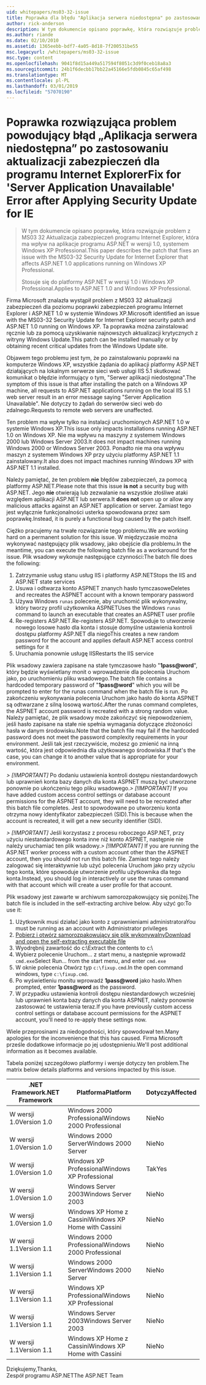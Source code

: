 ```yaml
---
uid: whitepapers/ms03-32-issue
title: Poprawka dla błędu "Aplikacja serwera niedostępna" po zastosowaniu aktualizacji zabezpieczeń dla programu Internet Explorer | Dokumentacja firmy Microsoft
author: rick-anderson
description: W tym dokumencie opisano poprawkę, która rozwiązuje problem z MS03 32 Aktualizacja zabezpieczeń programu Internet Explorer, który wpływa na aplikacje programu ASP.NET 1.0 systemem Wi...
ms.author: riande
ms.date: 02/10/2010
ms.assetid: 1365eebb-bdf7-4a05-8d18-7f200531be55
msc.legacyurl: /whitepapers/ms03-32-issue
msc.type: content
ms.openlocfilehash: 9041f8d15a449a517594f8051c3d9f0ceb18a8a3
ms.sourcegitcommit: 24b1f6decbb17bb22a45166e5fdb0845c65af498
ms.translationtype: MT
ms.contentlocale: pl-PL
ms.lasthandoff: 03/01/2019
ms.locfileid: "57070190"
---
```

<a name="fix-for-server-application-unavailable-error-after-applying-security-update-for-ie"></a><span data-ttu-id="a8d9f-103">Poprawka rozwiązująca problem powodujący błąd „Aplikacja serwera niedostępna” po zastosowaniu aktualizacji zabezpieczeń dla programu Internet Explorer</span><span class="sxs-lookup"><span data-stu-id="a8d9f-103">Fix for 'Server Application Unavailable' Error after Applying Security Update for IE</span></span>
====================
> <span data-ttu-id="a8d9f-104">W tym dokumencie opisano poprawkę, która rozwiązuje problem z MS03 32 Aktualizacja zabezpieczeń programu Internet Explorer, która ma wpływ na aplikacje programu ASP.NET w wersji 1.0, systemem Windows XP Professional.</span><span class="sxs-lookup"><span data-stu-id="a8d9f-104">This paper describes the patch that fixes an issue with the MS03-32 Security Update for Internet Explorer that affects ASP.NET 1.0 applications running on Windows XP Professional.</span></span>
> 
> <span data-ttu-id="a8d9f-105">Stosuje się do platformy ASP.NET w wersji 1.0 i Windows XP Professional.</span><span class="sxs-lookup"><span data-stu-id="a8d9f-105">Applies to ASP.NET 1.0 and Windows XP Professional.</span></span>


<span data-ttu-id="a8d9f-106">Firma Microsoft znalazła wystąpił problem z MS03 32 aktualizacji zabezpieczeń dla poziomu poprawki zabezpieczeń programu Internet Explorer i ASP.NET 1.0 w systemie Windows XP.</span><span class="sxs-lookup"><span data-stu-id="a8d9f-106">Microsoft identified an issue with the MS03-32 Security Update for Internet Explorer security patch and ASP.NET 1.0 running on Windows XP.</span></span> <span data-ttu-id="a8d9f-107">Ta poprawka można zainstalować ręcznie lub za pomocą uzyskiwanie najnowszych aktualizacji krytycznych z witryny Windows Update.</span><span class="sxs-lookup"><span data-stu-id="a8d9f-107">This patch can be installed manually or by obtaining recent critical updates from the Windows Update site.</span></span>

<span data-ttu-id="a8d9f-108">Objawem tego problemu jest tym, że po zainstalowaniu poprawki na komputerze Windows XP, wszystkie żądania do aplikacji platformy ASP.NET działających na lokalnym serwerze sieci web usługi IIS 5.1 skutkować komunikat o błędzie informujący o tym, "Serwer aplikacji niedostępna".</span><span class="sxs-lookup"><span data-stu-id="a8d9f-108">The symptom of this issue is that after installing the patch on a Windows XP machine, all requests to ASP.NET applications running on the local IIS 5.1 web server result in an error message saying "Server Application Unavailable".</span></span> <span data-ttu-id="a8d9f-109">Nie dotyczy to żądań do serwerów sieci web do zdalnego.</span><span class="sxs-lookup"><span data-stu-id="a8d9f-109">Requests to remote web servers are unaffected.</span></span>

<span data-ttu-id="a8d9f-110">Ten problem ma wpływ tylko na instalacji uruchomionych ASP.NET 1.0 w systemie Windows XP.</span><span class="sxs-lookup"><span data-stu-id="a8d9f-110">This issue only impacts installations running ASP.NET 1.0 on Windows XP.</span></span> <span data-ttu-id="a8d9f-111">Nie ma wpływu na maszyny z systemem Windows 2000 lub Windows Server 2003.</span><span class="sxs-lookup"><span data-stu-id="a8d9f-111">It does not impact machines running Windows 2000 or Windows Server 2003.</span></span> <span data-ttu-id="a8d9f-112">Ponadto nie ma ona wpływu maszyn z systemem Windows XP przy użyciu platformy ASP.NET 1.1 zainstalowany.</span><span class="sxs-lookup"><span data-stu-id="a8d9f-112">It also does not impact machines running Windows XP with ASP.NET 1.1 installed.</span></span>

<span data-ttu-id="a8d9f-113">Należy pamiętać, że ten problem **nie** błędów zabezpieczeń, za pomocą platformy ASP.NET.</span><span class="sxs-lookup"><span data-stu-id="a8d9f-113">Please note that this issue **is not** a security bug with ASP.NET.</span></span> <span data-ttu-id="a8d9f-114">Jego **nie** otwierają lub zezwalanie na wszystkie złośliwe ataki względem aplikacji ASP.NET lub serwera.</span><span class="sxs-lookup"><span data-stu-id="a8d9f-114">It **does not** open up or allow any malicious attacks against an ASP.NET application or server.</span></span> <span data-ttu-id="a8d9f-115">Zamiast tego jest wyłącznie funkcjonalności usterka spowodowana przez sam poprawkę.</span><span class="sxs-lookup"><span data-stu-id="a8d9f-115">Instead, it is purely a functional bug caused by the patch itself.</span></span>

<span data-ttu-id="a8d9f-116">Ciężko pracujemy na trwałe rozwiązanie tego problemu.</span><span class="sxs-lookup"><span data-stu-id="a8d9f-116">We are working hard on a permanent solution for this issue.</span></span> <span data-ttu-id="a8d9f-117">W międzyczasie można wykonywać następujący plik wsadowy, jako obejście dla problemu.</span><span class="sxs-lookup"><span data-stu-id="a8d9f-117">In the meantime, you can execute the following batch file as a workaround for the issue.</span></span> <span data-ttu-id="a8d9f-118">Plik wsadowy wykonuje następujące czynności:</span><span class="sxs-lookup"><span data-stu-id="a8d9f-118">The batch file does the following:</span></span>

1. <span data-ttu-id="a8d9f-119">Zatrzymanie usług stanu usług IIS i platformy ASP.NET</span><span class="sxs-lookup"><span data-stu-id="a8d9f-119">Stops the IIS and ASP.NET state services</span></span>
2. <span data-ttu-id="a8d9f-120">Usuwa i odtwarza konto ASPNET znanych hasło tymczasowe</span><span class="sxs-lookup"><span data-stu-id="a8d9f-120">Deletes and recreates the ASPNET account with a known temporary password</span></span>
3. <span data-ttu-id="a8d9f-121">Używa Windows `runas` polecenie, aby uruchomić plik wykonywalny, który tworzy profil użytkownika ASPNET</span><span class="sxs-lookup"><span data-stu-id="a8d9f-121">Uses the Windows `runas` command to launch an executable that creates an ASPNET user profile</span></span>
4. <span data-ttu-id="a8d9f-122">Re-registers ASP.NET.</span><span class="sxs-lookup"><span data-stu-id="a8d9f-122">Re-registers ASP.NET.</span></span> <span data-ttu-id="a8d9f-123">Spowoduje to utworzenie nowego losowe hasło dla konta i stosuje domyślne ustawienia kontroli dostępu platformy ASP.NET dla niego</span><span class="sxs-lookup"><span data-stu-id="a8d9f-123">This creates a new random password for the account and applies default ASP.NET access control settings for it</span></span>
5. <span data-ttu-id="a8d9f-124">Uruchamia ponownie usługę IIS</span><span class="sxs-lookup"><span data-stu-id="a8d9f-124">Restarts the IIS service</span></span>

<span data-ttu-id="a8d9f-125">Plik wsadowy zawiera zapisane na stałe tymczasowe hasło "<strong>1pass\@word</strong>", który będzie wyświetlany monit o wprowadzenie dla polecenia Uruchom jako, po uruchomieniu pliku wsadowego.</span><span class="sxs-lookup"><span data-stu-id="a8d9f-125">The batch file contains a hardcoded temporary password of "<strong>1pass\@word</strong>" which you will be prompted to enter for the runas command when the batch file is run.</span></span> <span data-ttu-id="a8d9f-126">Po zakończeniu wykonywania polecenia Uruchom jako hasło do konta ASPNET są odtwarzane z silną losową wartość.</span><span class="sxs-lookup"><span data-stu-id="a8d9f-126">After the runas command completes, the ASPNET account password is recreated with a strong random value.</span></span> <span data-ttu-id="a8d9f-127">Należy pamiętać, że plik wsadowy może zakończyć się niepowodzeniem, jeśli hasło zapisane na stałe nie spełnia wymagania dotyczące złożoności hasła w danym środowisku.</span><span class="sxs-lookup"><span data-stu-id="a8d9f-127">Note that the batch file may fail if the hardcoded password does not meet the password complexity requirements in your environment.</span></span> <span data-ttu-id="a8d9f-128">Jeśli tak jest rzeczywiście, możesz go zmienić na inną wartość, która jest odpowiednia dla użytkowanego środowiska.</span><span class="sxs-lookup"><span data-stu-id="a8d9f-128">If that's the case, you can change it to another value that is appropriate for your environment.</span></span>

<span data-ttu-id="a8d9f-129">*> [!IMPORTANT]* Po dodaniu ustawienia kontroli dostępu niestandardowych lub uprawnień konta bazy danych dla konta ASPNET muszą być utworzone ponownie po ukończeniu tego pliku wsadowego.</span><span class="sxs-lookup"><span data-stu-id="a8d9f-129">*> [!IMPORTANT]* If you have added custom access control settings or database account permissions for the ASPNET account, they will need to be recreated after this batch file completes.</span></span> <span data-ttu-id="a8d9f-130">Jest to spowodowane po utworzeniu konta otrzyma nowy identyfikator zabezpieczeń (SID).</span><span class="sxs-lookup"><span data-stu-id="a8d9f-130">This is because when the account is recreated, it will get a new security identifier (SID).</span></span>

<span data-ttu-id="a8d9f-131">*> [!IMPORTANT]* Jeśli korzystasz z procesu roboczego ASP.NET, przy użyciu niestandardowego konta inne niż konto ASPNET, następnie nie należy uruchamiać ten plik wsadowy.</span><span class="sxs-lookup"><span data-stu-id="a8d9f-131">*> [!IMPORTANT]* If you are running the ASP.NET worker process with a custom account other than the ASPNET account, then you should not run this batch file.</span></span> <span data-ttu-id="a8d9f-132">Zamiast tego należy zalogować się interaktywnie lub użyć polecenia Uruchom jako przy użyciu tego konta, które spowoduje utworzenie profilu użytkownika dla tego konta.</span><span class="sxs-lookup"><span data-stu-id="a8d9f-132">Instead, you should log in interactively or use the runas command with that account which will create a user profile for that account.</span></span>

<span data-ttu-id="a8d9f-133">Plik wsadowy jest zawarte w archiwum samorozpakowujący się poniżej.</span><span class="sxs-lookup"><span data-stu-id="a8d9f-133">The batch file is included in the self-extracting archive below.</span></span> <span data-ttu-id="a8d9f-134">Aby użyć go:</span><span class="sxs-lookup"><span data-stu-id="a8d9f-134">To use it:</span></span>

1. <span data-ttu-id="a8d9f-135">Użytkownik musi działać jako konto z uprawnieniami administratora</span><span class="sxs-lookup"><span data-stu-id="a8d9f-135">You must be running as an account with Administrator privileges</span></span>
2. [<span data-ttu-id="a8d9f-136">Pobierz i otwórz samorozpakowujący się plik wykonywalny</span><span class="sxs-lookup"><span data-stu-id="a8d9f-136">Download and open the self-extracting executable file</span></span>](ms03-32-issue/_static/fixup1.exe)
3. <span data-ttu-id="a8d9f-137">Wyodrębnij zawartość do c:\\</span><span class="sxs-lookup"><span data-stu-id="a8d9f-137">Extract the contents to c:\\</span></span>
4. <span data-ttu-id="a8d9f-138">Wybierz polecenie Uruchom... z start menu, a następnie wprowadź `cmd.exe`</span><span class="sxs-lookup"><span data-stu-id="a8d9f-138">Select Run... from the start menu, and enter `cmd.exe`</span></span>
5. <span data-ttu-id="a8d9f-139">W oknie polecenia Otwórz typ `c:\fixup.cmd`.</span><span class="sxs-lookup"><span data-stu-id="a8d9f-139">In the open command windows, type `c:\fixup.cmd`.</span></span>
6. <span data-ttu-id="a8d9f-140">Po wyświetleniu monitu wprowadź <strong>1pass\@word</strong> jako hasło.</span><span class="sxs-lookup"><span data-stu-id="a8d9f-140">When prompted, enter <strong>1pass\@word</strong> as the password.</span></span>
7. <span data-ttu-id="a8d9f-141">W przypadku ustawienia kontroli dostępu niestandardowych wcześniej lub uprawnień konta bazy danych dla konta ASPNET, należy ponownie zastosować te ustawienia teraz.</span><span class="sxs-lookup"><span data-stu-id="a8d9f-141">If you have previously custom access control settings or database account permissions for the ASPNET account, you'll need to re-apply these settings now.</span></span>

<span data-ttu-id="a8d9f-142">Wiele przeprosinami za niedogodności, który spowodował ten.</span><span class="sxs-lookup"><span data-stu-id="a8d9f-142">Many apologies for the inconvenience that this has caused.</span></span> <span data-ttu-id="a8d9f-143">Firma Microsoft prześle dodatkowe informacje po jej udostępnieniu.</span><span class="sxs-lookup"><span data-stu-id="a8d9f-143">We'll post additional information as it becomes available.</span></span>

<span data-ttu-id="a8d9f-144">Tabela poniżej szczegółowo platformy i wersje dotyczy ten problem.</span><span class="sxs-lookup"><span data-stu-id="a8d9f-144">The matrix below details platforms and versions impacted by this issue.</span></span>

| <span data-ttu-id="a8d9f-145">.NET Framework</span><span class="sxs-lookup"><span data-stu-id="a8d9f-145">.NET Framework</span></span> | <span data-ttu-id="a8d9f-146">Platforma</span><span class="sxs-lookup"><span data-stu-id="a8d9f-146">Platform</span></span> | <span data-ttu-id="a8d9f-147">Dotyczy</span><span class="sxs-lookup"><span data-stu-id="a8d9f-147">Affected</span></span> |
| --- | --- | --- |
| <span data-ttu-id="a8d9f-148">W wersji 1.0</span><span class="sxs-lookup"><span data-stu-id="a8d9f-148">Version 1.0</span></span> | <span data-ttu-id="a8d9f-149">Windows 2000 Professional</span><span class="sxs-lookup"><span data-stu-id="a8d9f-149">Windows 2000 Professional</span></span> | <span data-ttu-id="a8d9f-150">Nie</span><span class="sxs-lookup"><span data-stu-id="a8d9f-150">No</span></span> |
| <span data-ttu-id="a8d9f-151">W wersji 1.0</span><span class="sxs-lookup"><span data-stu-id="a8d9f-151">Version 1.0</span></span> | <span data-ttu-id="a8d9f-152">Windows 2000 Server</span><span class="sxs-lookup"><span data-stu-id="a8d9f-152">Windows 2000 Server</span></span> | <span data-ttu-id="a8d9f-153">Nie</span><span class="sxs-lookup"><span data-stu-id="a8d9f-153">No</span></span> |
| <span data-ttu-id="a8d9f-154">W wersji 1.0</span><span class="sxs-lookup"><span data-stu-id="a8d9f-154">Version 1.0</span></span> | <span data-ttu-id="a8d9f-155">Windows XP Professional</span><span class="sxs-lookup"><span data-stu-id="a8d9f-155">Windows XP Professional</span></span> | <span data-ttu-id="a8d9f-156">Tak</span><span class="sxs-lookup"><span data-stu-id="a8d9f-156">Yes</span></span> |
| <span data-ttu-id="a8d9f-157">W wersji 1.0</span><span class="sxs-lookup"><span data-stu-id="a8d9f-157">Version 1.0</span></span> | <span data-ttu-id="a8d9f-158">Windows Server 2003</span><span class="sxs-lookup"><span data-stu-id="a8d9f-158">Windows Server 2003</span></span> | <span data-ttu-id="a8d9f-159">Nie</span><span class="sxs-lookup"><span data-stu-id="a8d9f-159">No</span></span> |
| <span data-ttu-id="a8d9f-160">W wersji 1.0</span><span class="sxs-lookup"><span data-stu-id="a8d9f-160">Version 1.0</span></span> | <span data-ttu-id="a8d9f-161">Windows XP Home z Cassini</span><span class="sxs-lookup"><span data-stu-id="a8d9f-161">Windows XP Home with Cassini</span></span> | <span data-ttu-id="a8d9f-162">Nie</span><span class="sxs-lookup"><span data-stu-id="a8d9f-162">No</span></span> |
| <span data-ttu-id="a8d9f-163">W wersji 1.1</span><span class="sxs-lookup"><span data-stu-id="a8d9f-163">Version 1.1</span></span> | <span data-ttu-id="a8d9f-164">Windows 2000 Professional</span><span class="sxs-lookup"><span data-stu-id="a8d9f-164">Windows 2000 Professional</span></span> | <span data-ttu-id="a8d9f-165">Nie</span><span class="sxs-lookup"><span data-stu-id="a8d9f-165">No</span></span> |
| <span data-ttu-id="a8d9f-166">W wersji 1.1</span><span class="sxs-lookup"><span data-stu-id="a8d9f-166">Version 1.1</span></span> | <span data-ttu-id="a8d9f-167">Windows 2000 Server</span><span class="sxs-lookup"><span data-stu-id="a8d9f-167">Windows 2000 Server</span></span> | <span data-ttu-id="a8d9f-168">Nie</span><span class="sxs-lookup"><span data-stu-id="a8d9f-168">No</span></span> |
| <span data-ttu-id="a8d9f-169">W wersji 1.1</span><span class="sxs-lookup"><span data-stu-id="a8d9f-169">Version 1.1</span></span> | <span data-ttu-id="a8d9f-170">Windows XP Professional</span><span class="sxs-lookup"><span data-stu-id="a8d9f-170">Windows XP Professional</span></span> | <span data-ttu-id="a8d9f-171">Nie</span><span class="sxs-lookup"><span data-stu-id="a8d9f-171">No</span></span> |
| <span data-ttu-id="a8d9f-172">W wersji 1.1</span><span class="sxs-lookup"><span data-stu-id="a8d9f-172">Version 1.1</span></span> | <span data-ttu-id="a8d9f-173">Windows Server 2003</span><span class="sxs-lookup"><span data-stu-id="a8d9f-173">Windows Server 2003</span></span> | <span data-ttu-id="a8d9f-174">Nie</span><span class="sxs-lookup"><span data-stu-id="a8d9f-174">No</span></span> |
| <span data-ttu-id="a8d9f-175">W wersji 1.1</span><span class="sxs-lookup"><span data-stu-id="a8d9f-175">Version 1.1</span></span> | <span data-ttu-id="a8d9f-176">Windows XP Home z Cassini</span><span class="sxs-lookup"><span data-stu-id="a8d9f-176">Windows XP Home with Cassini</span></span> | <span data-ttu-id="a8d9f-177">Nie</span><span class="sxs-lookup"><span data-stu-id="a8d9f-177">No</span></span> |

<span data-ttu-id="a8d9f-178">Dziękujemy,</span><span class="sxs-lookup"><span data-stu-id="a8d9f-178">Thanks,</span></span>   
 <span data-ttu-id="a8d9f-179">Zespół programu ASP.NET</span><span class="sxs-lookup"><span data-stu-id="a8d9f-179">The ASP.NET Team</span></span>
